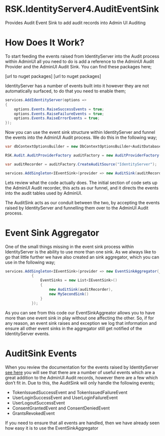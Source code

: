 # RSK.IdentityServer4.AuditEventSink
Provides Audit Event Sink to add audit records into Admin UI Auditing

# How Does It Work?
To start feeding the events raised from IdentityServer into the Audit process within AdminUI all you need to do is add a reference to the AdminUI Audit Provider and the AdminUI Audit Sink.  You can find these packages here;

[url to nuget packages]
[url to nuget packages]

IdentityServer has a number of events built into it however they are not automatically surfaced, to do that you need to enable them;
```csharp
services.AddIdentityServer(options =>
{
    options.Events.RaiseSuccessEvents = true;
    options.Events.RaiseFailureEvents = true;
    options.Events.RaiseErrorEvents = true;
});
```
Now you can use the event sink structure within IdentityServer and funnel the events into the AdminUI Audit process.  We do this in the following way;
```csharp
var dbContextOptionsBuilder = new DbContextOptionsBuilder<AuditDatabaseContext>();

RSK.Audit.AuditProviderFactory auditFactory = new AuditProviderFactory(dbContextOptionsBuilder.UseSqlServer(connectionString).Options);

var auditRecorder = auditFactory.CreateAuditSource("IdentityServer");

services.AddSingleton<IEventSink>(provider => new AuditSink(auditRecorder));
```
Lets review what the code actually does.  The initial section of code sets up the AdminUI Audit recorder, this acts as our funnel, and it directs the events into the audit tables used by AdminUI.

The AuditSink acts as our conduit between the two, by accepting the events raised by IdentityServer and funnelling them over to the AdminUI Audit process.

# Event Sink Aggregator

One of the small things missing in the event sink process within IdentityServer is the ability to use more than one sink.  As we always like to go that little further we have also created an sink aggregator, which you can use in the following way;
```csharp
services.AddSingleton<IEventSink>(provider => new EventSinkAggregator(_loggerFactory.CreateLogger("EventSinkAggregator"))
            {
                EventSinks = new List<IEventSink>()
                {
                    new AuditSink(auditRecorder),
                    new MySecondSink()
                }
            });
```
As you can see from this code our EventSinkAggreator allows you to have more than one event sink in play without one affecting the other.  So, if for any reason, an event sink raises and exception we log that information and ensure all other event sinks in the aggregator still get notified of the IdentityServer events.

# AuditSink Events

When you review the documentation for the events raised by IdentityServer [see here](http://docs.identityserver.io/en/latest/topics/events.html) you will see that there are a number of useful events which are a great addition to the AdminUI Audit records, however there are a few which don’t fit in.  Due to this, the AuditSink will only handle the following events;

* TokenIssuedSuccessEvent and TokenIssuedFailureEvent
* UserLoginSuccessEvent and UserLoginFailureEvent
* UserLogoutSuccessEvent
* ConsentGrantedEvent and ConsentDeniedEvent
* GrantsRevokedEvent

If you need to ensure that all events are handled, then we have already seen how easy it is to use the EventSinkAggregator
